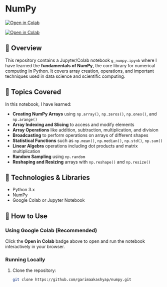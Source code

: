 # NumPy

[![Open in Colab](https://colab.research.google.com/assets/colab-badge.svg)](https://colab.research.google.com/github/garimaakashyap/numpy/blob/main/g_numpy.ipynb)

[![Open in Colab](https://colab.research.google.com/assets/colab-badge.svg)](https://colab.research.google.com/github/garimaakashyap/numpy/blob/main/Numpy.ipynb)

## 📘 Overview

This repository contains a Jupyter/Colab notebook `g_numpy.ipynb` where I have learned the **fundamentals of NumPy**, the core library for numerical computing in Python. It covers array creation, operations, and important techniques used in data science and scientific computing.

## 🧩 Topics Covered

In this notebook, I have learned:

- **Creating NumPy Arrays** using `np.array()`, `np.zeros()`, `np.ones()`, and `np.arange()`
- **Array Indexing and Slicing** to access and modify elements
- **Array Operations** like addition, subtraction, multiplication, and division
- **Broadcasting** to perform operations on arrays of different shapes
- **Statistical Functions** such as `np.mean()`, `np.median()`, `np.std()`, `np.sum()`
- **Linear Algebra** operations including dot products and matrix multiplication
- **Random Sampling** using `np.random`
- **Reshaping and Resizing** arrays with `np.reshape()` and `np.resize()`

## 🧰 Technologies & Libraries

- Python 3.x  
- NumPy  
- Google Colab or Jupyter Notebook  

## 🚀 How to Use

### Using Google Colab (Recommended)

Click the **Open in Colab** badge above to open and run the notebook interactively in your browser.

### Running Locally

1. Clone the repository:
   ```bash
   git clone https://github.com/garimaakashyap/numpy.git
